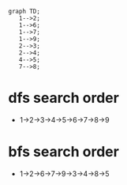 
 ```mermaid
graph TD;
    1-->2;
    1-->6;
    1-->7;
    1-->9;
    2-->3;
    2-->4;
    4-->5;
    7-->8;
 ```
# dfs search order
- 1->2->3->4->5->6->7->8->9
 
# bfs search order
- 1->2->6->7->9->3->4->8->5
